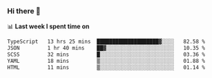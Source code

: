 ### Hi there 👋

<!--
**DBvc/DBvc** is a ✨ _special_ ✨ repository because its `README.md` (this file) appears on your GitHub profile.

Here are some ideas to get you started:

- 🔭 I’m currently working on ...
- 🌱 I’m currently learning ...
- 👯 I’m looking to collaborate on ...
- 🤔 I’m looking for help with ...
- 💬 Ask me about ...
- 📫 How to reach me: ...
- 😄 Pronouns: ...
- ⚡ Fun fact: ...
-->

📊 **Last week I spent time on**
<!--START_SECTION:waka-->

```txt
TypeScript   13 hrs 25 mins  ████████████████████▓░░░░   82.58 %
JSON         1 hr 40 mins    ██▓░░░░░░░░░░░░░░░░░░░░░░   10.35 %
SCSS         32 mins         █░░░░░░░░░░░░░░░░░░░░░░░░   03.36 %
YAML         18 mins         ▒░░░░░░░░░░░░░░░░░░░░░░░░   01.88 %
HTML         11 mins         ▒░░░░░░░░░░░░░░░░░░░░░░░░   01.14 %
```

<!--END_SECTION:waka-->
